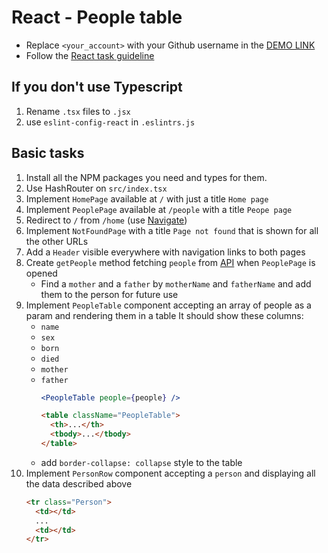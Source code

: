 # React - People table
- Replace `<your_account>` with your Github username in the
  [DEMO LINK](https://Dmytrit.github.io/react_people-table-basics/)
- Follow the [React task guideline](https://github.com/mate-academy/react_task-guideline#react-tasks-guideline)

## If you don't use **Typescript**
1. Rename `.tsx` files to `.jsx`
1. use `eslint-config-react` in `.eslintrs.js`

## Basic tasks
1. Install all the NPM packages you need and types for them.
2. Use HashRouter on `src/index.tsx`
3. Implement `HomePage` available at `/` with just a title `Home page`
4. Implement `PeoplePage` available at `/people` with a title `Peope page`
5. Redirect to `/` from `/home` (use [Navigate](https://reactrouter.com/docs/en/v6/components/navigate))
6. Implement `NotFoundPage` with a title `Page not found` that is shown for all the other URLs
7. Add a `Header` visible everywhere with navigation links to both pages
8. Create `getPeople` method fetching `people` from [API](https://mate-academy.github.io/react_people-table/api/people.json)
  when `PeoplePage` is opened
    - Find a `mother` and a `father` by `motherName` and `fatherName` and add them to the person for future use
8. Implement `PeopleTable` component accepting an array of people as a param and rendering them in a table
  It should show these columns:
    - `name`
    - `sex`
    - `born`
    - `died`
    - `mother`
    - `father`
      ```jsx harmony
      <PeopleTable people={people} />
      ```
      ```html
      <table className="PeopleTable">
        <th>...</th>
        <tbody>...</tbody>
      </table>
      ```
    - add `border-collapse: collapse` style to the table
9. Implement `PersonRow` component accepting a `person` and displaying all the data described above
    ```html
    <tr class="Person">
      <td></td>
      ...
      <td></td>
    </tr>
    ```
